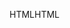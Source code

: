 <span data-ttu-id="b65f3-101">HTML</span><span class="sxs-lookup"><span data-stu-id="b65f3-101">HTML</span></span>